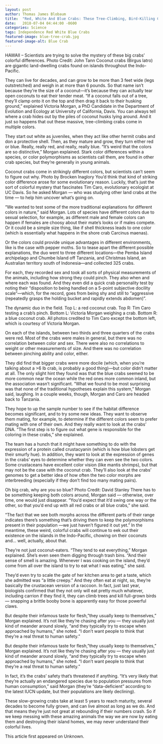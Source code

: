 ```yaml
---
layout: post
author: Thomas James Blobaum 
title:  "Red, White And Blue Crabs: These Tree-Climbing, Bird-Killing Crabs Come In Multiple Colors And No One Knows Why"
date:   2018-07-04 04:44:00 -0600
categories: Science
tags: Independence Red White Blue Crabs  
featured-image: blue-tree-crab.jpg
featured-image-alt: Blue Crab
---
```

HAWAII – Scientists are trying to solve the mystery of these big crabs’ colorful differences. Photo Credit: John Tann Coconut crabs (Birgus latro) are gigantic land-dwelling crabs found on islands throughout the Indo-Pacific.

They can live for decades, and can grow to be more than 3 feet wide (legs outstretched) and weigh in at more than 6 pounds. So that name isn’t because they’re the size of a coconut—it’s because they can actually tear open coconuts to eat their tender meat. “If a coconut falls out of a tree, they’ll clamp onto it on the top and then drag it back to their husking ground,” explained Victoria Morgan, a PhD Candidate in the Department of Evolution and Ecology at University of California, Davis. You can always tell where a crab hides out by the piles of coconut husks lying around. And it just so happens that out these massive, tree-climbing crabs come in multiple colors.

They start out white as juveniles, when they act like other hermit crabs and don a protective shell. Then, as they mature and grow, they turn either red or blue. Really, really red, and really, really blue. “It’s weird that the colors are so distinctive,” Morgan explained. Stark color differences within a species, or color polymorphisms as scientists call them, are found in other crab species, but they’re generally in young animals.

Coconut crabs come in strikingly different colors, but scientists can’t seem to figure out why. Photo by Brocken Inaglory You’d think that kind of striking color difference arose for some evolutionary reason. Luckily, that’s just the sort of colorful mystery that fascinates Tim Caro, evolutionary ecologist at UC Davis. So he asked Morgan — who was studying other land crabs at the time — to help him uncover what’s going on.

“We wanted to test some of the more traditional explanations for different colors in nature,” said Morgan. Lots of species have different colors due to sexual selection, for example, as different male and female colors can happen if females are choosy about their mate’s looks or if males compete. Or it could be a simple size thing, like if shell thickness leads to one color (which is essentially what happens in the shore crab Carcinus maenas).

Or the colors could provide unique advantages in different environments, like is the case with pepper moths. So to tease apart the different possible explanations, the duo went to three different locations—the Pemba Island archipelago and Chumbe Island off Tanzania, and Christmas Island, an Australian territory south of Indonesia—and collected 325 crabs.

For each, they recorded sex and took all sorts of physical measurements of the animals, including how strong they could pinch. They also when and where each was found. And they even did a quick crab personality test by noting their “disposition to being handled on a 5-point subjective docility scale”—which, for the record, goes from being shy and still to “aggressive (repeatedly grasps the holding bucket and rapidly extends abdomen)”.

The dynamic duo in the field. Top L: a red coconut crab. Top R: Tim Caro testing a crab’s pinch. Bottom L: Victoria Morgan weighing a crab. Bottom R: a blue coconut crab. All photos credited to Tim Caro except the bottom left, which is courtesy of Victoria Morgan.

On each of the islands, between two thirds and three quarters of the crabs were red. Most of the crabs were males in general, but there was no correlation between color and sex. There were also no correlations to weight or other measurements of size. And there was no correlation between pinching ability and color, either. 

They did find that bigger crabs were more docile (which, when you’re talking about a >6 lb crab, is probably a good thing)—but color didn’t matter at all. The only slight hint they found was that the blue crabs seemed to be more common near the ocean while the red ones more common inland, but the association wasn’t significant. “What we found to be most surprising was that none of the traditional hypotheses explain this system,” Morgan said, laughing. In a couple weeks, though, Morgan and Caro are headed back to Tanzania.

They hope to up the sample number to see if the habitat difference becomes significant, and to try some new ideas. They want to observe them mating, for example, to determine if the different colors seem to prefer mating with one of their own. And they really want to look at the crabs’ DNA. “The first step is to figure out what gene is responsible for the coloring in these crabs,” she explained.

The team has a hunch that it might have something to do with the expression of a protein called crustacyanin (which is how blue lobsters get their smurfy hue). In addition, they want to look at the expression of genes in the crabs’ eyes to determine whether they can even see the two colors. Some crustaceans have excellent color vision (like mantis shrimps), but that may not be the case with the coconut crab. They’ll also look at the crabs’ genomes to get a better idea of how often the two color morphs are interbreeding (especially if they don’t find too many mating pairs).

Oh big crab, why are you so blue? Photo Credit: David Stanley There has to be something keeping both colors around, Morgan said — otherwise, over time, one would just disappear. “You’d expect that it’d swing one way or the other, so that you’d end up with all red crabs or all blue crabs,” she said.

“The fact that we see both morphs across the different parts of their range indicates there’s something that’s driving them to keep the polymorphisms present in their population —we just haven’t figured it out yet.” In the meantime, these weird, colorful crabs will continue to eek out their existence on the islands in the Indo-Pacific, chowing on their coconuts and… well, actually, about that.

They’re not just coconut-eaters. “They tend to eat everything,” Morgan explained. She’s even seen them digging through trash bins. “And their sense of smell is amazing. Whenever I was cooking on the island, they’d come from all over the island to try to eat what I was eating,” she said.

They’d even try to scale the gate of her kitchen area to get a taste, which she admitted was “a little creepy.” And they often eat at night, so, they’re basically the crustacean version of a raccoon. In fact, just last year, biologists confirmed that they not only will eat pretty much whatever, including carrion if they find it, they can climb trees and kill full-grown birds — snapping a brittle booby bone is apparently easy for those powerful claws.

But despite their infamous taste for flesh,”they usually keep to themselves,” Morgan explained. It’s not like they’re chasing after you — they usually just kind of meander around slowly, “and they typically try to escape when approached by humans,” she noted. “I don’t want people to think that they’re a real threat to human safety.”

But despite their infamous taste for flesh,”they usually keep to themselves,” Morgan explained. It’s not like they’re chasing after you — they usually just kind of meander around slowly, “and they typically try to escape when approached by humans,” she noted. “I don’t want people to think that they’re a real threat to human safety.”

In fact, it’s the crabs’ safety that’s threatened if anything. “It’s very likely that they’re actually an endangered species due to population pressures from human consumption,” said Morgan (they’re “data-deficient” according to the latest IUCN update, but their populations are likely declining).

These slow-growing crabs take at least 5 years to reach maturity, several decades to become fully grown, and can live almost as long as we do. And that means they’re just not great at rebounding if their numbers crash. So if we keep messing with these amazing animals the way we are now by eating them and destroying their island homes, we may never understand their colorful lives.

This article first appeared on Unknown. 

<a href="http://thenewworldpost.com/" data-iframely-url></a>
